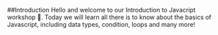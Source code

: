 ##Introduction
Hello and welcome to our Introduction to Javacript workshop 👋.
Today we will learn all there is to know about the basics of Javascript, including data types, condition, loops and many more!
